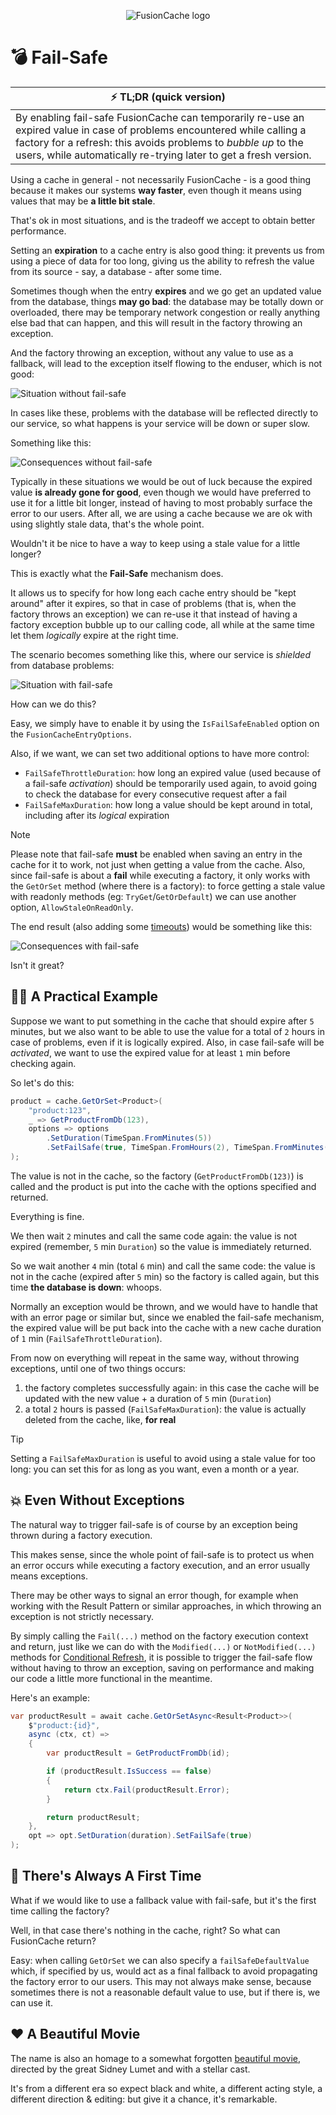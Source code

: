 <div align="center">

![FusionCache logo](logo-128x128.png)

</div>

# 💣 Fail-Safe

| ⚡ TL;DR (quick version) |
| -------- |
| By enabling fail-safe FusionCache can temporarily re-use an expired value in case of problems encountered while calling a factory for a refresh: this avoids problems to *bubble up* to the users, while automatically re-trying later to get a fresh version. |

Using a cache in general - not necessarily FusionCache - is a good thing because it makes our systems **way faster**, even though it means using values that may be **a little bit stale**.

That's ok in most situations, and is the tradeoff we accept to obtain better performance.

Setting an **expiration** to a cache entry is also good thing: it prevents us from using a piece of data for too long, giving us the ability to refresh the value from its source - say, a database - after some time.

Sometimes though when the entry **expires** and we go get an updated value from the database, things **may go bad**: the database may be totally down or overloaded, there may be temporary network congestion or really anything else bad that can happen, and this will result in the factory throwing an exception.

And the factory throwing an exception, without any value to use as a fallback, will lead to the exception itself flowing to the enduser, which is not good:

![Situation without fail-safe](images/fail-safe-before.png)

In cases like these, problems with the database will be reflected directly to our service, so what happens is your service will be down or super slow.

Something like this:

![Consequences without fail-safe](images/stepbystep-01-memorycache.png)

Typically in these situations we would be out of luck because the expired value **is already gone for good**, even though we would have preferred to use it for a little bit longer, instead of having to most probably surface the error to our users. After all, we are using a cache because we are ok with using slightly stale data, that's the whole point.

Wouldn't it be nice to have a way to keep using a stale value for a little longer?

This is exactly what the **Fail-Safe** mechanism does.

It allows us to specify for how long each cache entry should be "kept around" after it expires, so that in case of problems (that is, when the factory throws an exception) we can re-use it that instead of having a factory exception bubble up to our calling code, all while at the same time let them *logically* expire at the right time.

The scenario becomes something like this, where our service is _shielded_ from database problems:

![Situation with fail-safe](images/fail-safe-after.png)

How can we do this?

Easy, we simply have to enable it by using the `IsFailSafeEnabled` option on the `FusionCacheEntryOptions`.

Also, if we want, we can set two additional options to have more control:
- `FailSafeThrottleDuration`: how long an expired value (used because of a fail-safe *activation*) should be temporarily used again, to avoid going to check the database for every consecutive request after a fail
- `FailSafeMaxDuration`: how long a value should be kept around in total, including after its *logical* expiration

> [!NOTE]
> Please note that fail-safe **must** be enabled when saving an entry in the cache for it to work, not just when getting a value from the cache.
> Also, since fail-safe is about a **fail** while executing a factory, it only works with the `GetOrSet` method (where there is a factory): to force getting a stale value with readonly methods (eg: `TryGet`/`GetOrDefault`) we can use another option, `AllowStaleOnReadOnly`.

The end result (also adding some [timeouts](Timeouts.md)) would be something like this:

![Consequences with fail-safe](images/stepbystep-05-factorytimeouts.png)

Isn't it great?

## 👩‍💻 A Practical Example

Suppose we want to put something in the cache that should expire after `5` minutes, but we also want to be able to use the value for a total of `2` hours in case of problems, even if it is logically expired. Also, in case fail-safe will be *activated*, we want to use the expired value for at least `1` min before checking again.

So let's do this:

```csharp
product = cache.GetOrSet<Product>(
    "product:123",
    _ => GetProductFromDb(123),
    options => options
        .SetDuration(TimeSpan.FromMinutes(5))
        .SetFailSafe(true, TimeSpan.FromHours(2), TimeSpan.FromMinutes(1))
);
```

The value is not in the cache, so the factory (`GetProductFromDb(123)`) is called and the product is put into the cache with the options specified and returned.

Everything is fine.

We then wait `2` minutes and call the same code again: the value is not expired (remember, `5` min `Duration`) so the value is immediately returned.

So we wait another `4` min (total `6` min) and call the same code: the value is not in the cache (expired after `5` min) so the factory is called again, but this time **the database is down**: whoops.

Normally an exception would be thrown, and we would have to handle that with an error page or similar but, since we enabled the fail-safe mechanism, the expired value will be put back into the cache with a new cache duration of `1` min (`FailSafeThrottleDuration`).

From now on everything will repeat in the same way, without throwing exceptions, until one of two things occurs:
1) the factory completes successfully again: in this case the cache will be updated with the new value + a duration of `5` min (`Duration`)
2) a total `2` hours is passed (`FailSafeMaxDuration`): the value is actually deleted from the cache, like, **for real**

> [!TIP]
> Setting a `FailSafeMaxDuration` is useful to avoid using a stale value for too long: you can set this for as long as you want, even a month or a year.

## 💥 Even Without Exceptions

The natural way to trigger fail-safe is of course by an exception being thrown during a factory execution.

This makes sense, since the whole point of fail-safe is to protect us when an error occurs while executing a factory execution, and an error usually means exceptions.

There may be other ways to signal an error though, for example when working with the Result Pattern or similar approaches, in which throwing an exception is not strictly necessary.

By simply calling the `Fail(...)` method on the factory execution context and return, just like we can do with the `Modified(...)` or `NotModified(...)` methods for [Conditional Refresh](https://github.com/ZiggyCreatures/FusionCache/blob/main/docs/ConditionalRefresh.md), it is possible to trigger the fail-safe flow without having to throw an exception, saving on performance and making our code a little more functional in the meantime.

Here's an example:

```csharp
var productResult = await cache.GetOrSetAsync<Result<Product>>(
	$"product:{id}",
	async (ctx, ct) =>
	{
		var productResult = GetProductFromDb(id);

		if (productResult.IsSuccess == false)
		{
			return ctx.Fail(productResult.Error);
		}

		return productResult;
	},
	opt => opt.SetDuration(duration).SetFailSafe(true)
);
```

## 🥇 There's Always A First Time

What if we would like to use a fallback value with fail-safe, but it's the first time calling the factory?

Well, in that case there's nothing in the cache, right? So what can FusionCache return?

Easy: when calling `GetOrSet` we can also specify a `failSafeDefaultValue` which, if specified by us, would act as a final fallback to avoid propagating the factory error to our users. This may not always make sense, because sometimes there is not a reasonable default value to use, but if there is, we can use it.

## ❤️ A Beautiful Movie

The name is also an homage to a somewhat forgotten [beautiful movie](https://en.wikipedia.org/wiki/Fail_Safe_(1964_film)), directed by the great Sidney Lumet and with a stellar cast.

It's from a different era so expect black and white, a different acting style, a different direction & editing: but give it a chance, it's remarkable.
